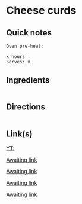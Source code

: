 # Cheese curds

## Quick notes 
```
Oven pre-heat:

x hours
Serves: x
```

## Ingredients
```

```


## Directions
```

```


## Link(s)
[YT: ](https://youtu.be/WafWphQzUlo?si=8RB4kImyl8jgWP8p&t=412)

[Awaiting link](url)

[Awaiting link](url)

[Awaiting link](url)

[Awaiting link](url)
